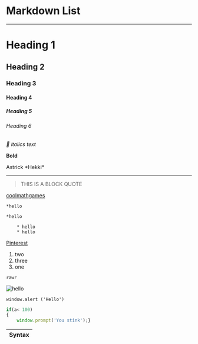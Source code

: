 # Markdown List
___

<!-- Headings -->
# Heading 1
## Heading 2
### Heading 3
#### Heading 4
##### Heading 5
###### Heading 6


<!-- emphasis -->
*🫨 italics text*

<!-- Strong -->
**Bold**

<!-- astrick -->
Astrick \*Hekki\*

<!-- Horizontal rule -->
---

<!-- Block quote -->
> THIS IS A BLOCK QUOTE

<!-- links -->
[coolmathgames](https://www.coolmathgames.com/m)

<!-- List -->
    *hello

    *hello

        * hello
        * hello

<!-- links  w/ title -->
[Pinterest](https)

<!-- order  -->
1. two
2. three
3. one

<!-- code -->
`rawr`

<!-- images -->
![hello](dog.jpg)

<!-- code block -->
`window.alert ('Hello')`

<!-- javascript-->
```javascript
if(a< 100)
{
    window.prompt('You stink');}


```

<!-- table -->
| Syntax |
| ----------|
